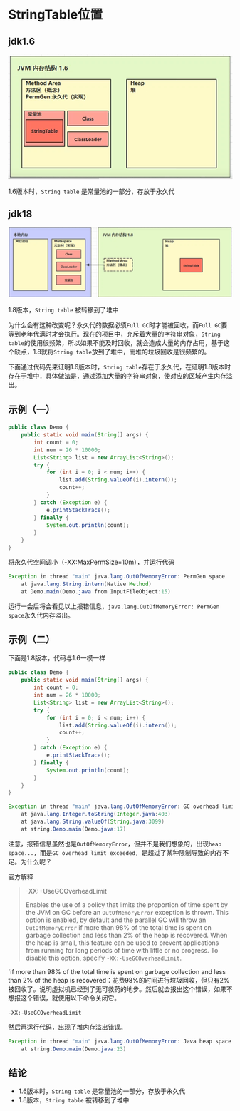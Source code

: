# StringTable位置

## jdk1.6

![image-20191221153353315](StringTable位置.assets/image-20191221153353315.png)

1.6版本时，`String table` 是常量池的一部分，存放于永久代

## jdk18

![image-20191221153417534](StringTable位置.assets/image-20191221153417534.png)

1.8版本，`String table` 被转移到了堆中

为什么会有这种改变呢？永久代的数据必须`Full GC`时才能被回收，而`Full GC`要等到老年代满时才会执行。现在的项目中，充斥着大量的字符串对象，`String table`的使用很频繁，所以如果不能及时回收，就会造成大量的内存占用，基于这个缺点，1.8就将`String table`放到了堆中，而堆的垃圾回收是很频繁的。

下面通过代码先来证明1.6版本时，`String table`存在于永久代，在证明1.8版本时存在于堆中，具体做法是，通过添加大量的字符串对象，使对应的区域产生内存溢出。

## 示例（一）

```java
public class Demo {
    public static void main(String[] args) {
        int count = 0;
        int num = 26 * 10000;
        List<String> list = new ArrayList<String>();
        try {
            for (int i = 0; i < num; i++) {
                list.add(String.valueOf(i).intern());
                count++;
            }
        } catch (Exception e) {
            e.printStackTrace();
        } finally {
            System.out.println(count);
        }
    }
}
```

将永久代空间调小（-XX:MaxPermSize=10m），并运行代码

```java
Exception in thread "main" java.lang.OutOfMemoryError: PermGen space
	at java.lang.String.intern(Native Method)
	at Demo.main(Demo.java from InputFileObject:15)
```

运行一会后将会看见以上报错信息，`java.lang.OutOfMemoryError: PermGen space`永久代内存溢出。

## 示例（二）

下面是1.8版本，代码与1.6一模一样

```java
public class Demo {
    public static void main(String[] args) {
        int count = 0;
        int num = 26 * 10000;
        List<String> list = new ArrayList<String>();
        try {
            for (int i = 0; i < num; i++) {
                list.add(String.valueOf(i).intern());
                count++;
            }
        } catch (Exception e) {
            e.printStackTrace();
        } finally {
            System.out.println(count);
        }
    }
}
```

```java
Exception in thread "main" java.lang.OutOfMemoryError: GC overhead limit exceeded
	at java.lang.Integer.toString(Integer.java:403)
	at java.lang.String.valueOf(String.java:3099)
	at string.Demo.main(Demo.java:17)
```

注意，报错信息虽然也是`OutOfMemoryError`，但并不是我们想象的，出现`heap space...`，而是`GC overhead limit exceeded`，是超过了某种限制导致的内存不足。为什么呢？

官方解释

>-XX:+UseGCOverheadLimit
>
>Enables the use of a policy that limits the proportion of time spent by the JVM on GC before an `OutOfMemoryError` exception is thrown. This option is enabled, by default and the parallel GC will throw an `OutOfMemoryError` if more than 98% of the total time is spent on garbage collection and less than 2% of the heap is recovered. When the heap is small, this feature can be used to prevent applications from running for long periods of time with little or no progress. To disable this option, specify `-XX:-UseGCOverheadLimit`.



`if more than 98% of the total time is spent on garbage collection and less than 2% of the heap is recovered：花费98%的时间进行垃圾回收，但只有2%被回收了。说明虚拟机已经到了无可救药的地步。然后就会报出这个错误，如果不想报这个错误，就使用以下命令关闭它。

`-XX:-UseGCOverheadLimit`

然后再运行代码，出现了堆内存溢出错误。

```java
Exception in thread "main" java.lang.OutOfMemoryError: Java heap space
	at string.Demo.main(Demo.java:23)
```

## 结论

* 1.6版本时，`String table` 是常量池的一部分，存放于永久代
* 1.8版本，`String table` 被转移到了堆中